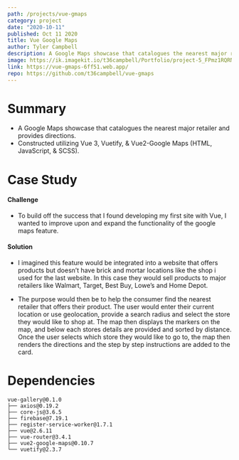 ```yaml
---
path: /projects/vue-gmaps
category: project
date: "2020-10-11"
published: Oct 11 2020
title: Vue Google Maps
author: Tyler Campbell
description: A Google Maps showcase that catalogues the nearest major retailer and provides directions. Constructed utilizing Vue 3, Vuetify, & Vue2-Google Maps
image: https://ik.imagekit.io/t36campbell/Portfolio/project-5_FPmz1RQRN.png
link: https://vue-gmaps-6ff51.web.app/
repo: https://github.com/t36campbell/vue-gmaps
---
```



# Summary

* A Google Maps showcase that catalogues the nearest major retailer and provides directions.
* Constructed utilizing Vue 3, Vuetify, & Vue2-Google Maps (HTML, JavaScript, & SCSS).

# Case Study

#### Challenge

* To build off the success that I found developing my first site with Vue, I wanted to improve upon and expand the functionality of the google maps feature. 

#### Solution

* I imagined this feature would be integrated into a website that offers products but doesn’t have brick and mortar locations like the shop i used for the last website. In this case they would sell products to major retailers like Walmart, Target, Best Buy, Lowe’s and Home Depot. 

* The purpose would then be to help the consumer find the nearest retailer that offers their product. The user would enter their current location or use geolocation, provide a search radius and select the store they would like to shop at. The map then displays the markers on the map, and below each stores details are provided and sorted by distance. Once the user selects which store they would like to go to, the map then renders the directions and the step by step instructions are added to the card. 

# Dependencies 
```
vue-gallery@0.1.0 
├── axios@0.19.2
├── core-js@3.6.5
├── firebase@7.19.1
├── register-service-worker@1.7.1
├── vue@2.6.11
├── vue-router@3.4.1
├── vue2-google-maps@0.10.7
└── vuetify@2.3.7
```
